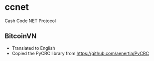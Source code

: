 # ccnet
Cash Code NET Protocol

## BitcoinVN
* Translated to English
* Copied the PyCRC library from https://github.com/aenertia/PyCRC